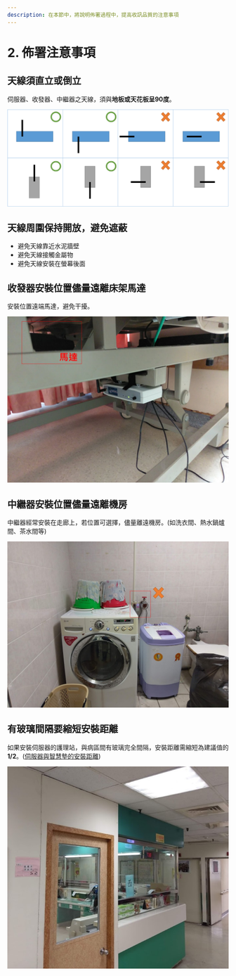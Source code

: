 ```yaml
---
description: 在本節中，將說明佈署過程中，提高收訊品質的注意事項
---
```


# 2. 佈署注意事項

## ​天線須直立或倒立

伺服器、收發器、中繼器之天線，須與**地板或天花板呈90度**。

![](.gitbook/assets/tian-xian-xu-zhi-li-huo-dao-li.png)

## 天線周圍保持開放，避免遮蔽

* 避免天線靠近水泥牆壁
* 避免天線接觸金屬物
* 避免天線安裝在螢幕後面 

## 收發器安裝位置儘量遠離床架馬達

安裝位置遠端馬達，避免干擾。

![](.gitbook/assets/shou-fa-qi-an-zhuang-wei-zhi-jin-liang-yuan-li-chuang-jia-ma-da.png)

## 中繼器安裝位置儘量遠離機房

中繼器經常安裝在走廊上，若位置可選擇，儘量離遠機房。\(如洗衣間、熱水鍋爐間、茶水間等\)

![](.gitbook/assets/zhong-ji-qi-yuan-li-ji-fang.png)

## 有玻璃間隔要縮短安裝距離

如果安裝伺服器的護理站，與病區間有玻璃完全間隔，安裝距離需縮短為建議值的**1/2**。\([伺服器與智慧墊的安裝距離](https://billy0727.gitbook.io/guideline/~/edit/drafts/-LVGNiMc0LLwhUULwlYP/zhi-ju)\)

![](.gitbook/assets/bo-li-zu-ge.jpg)




